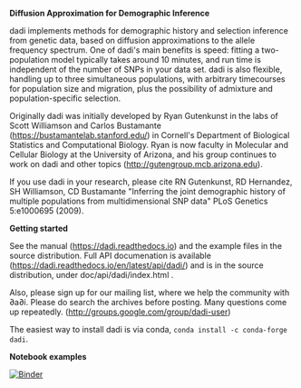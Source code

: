 **Diffusion Approximation for Demographic Inference**

dadi implements methods for demographic history and selection inference from genetic data, based on diffusion approximations to the allele frequency spectrum. One of dadi's main benefits is speed: fitting a two-population model typically takes around 10 minutes, and run time is independent of the number of SNPs in your data set. dadi is also flexible, handling up to three simultaneous populations, with arbitrary timecourses for population size and migration, plus the possibility of admixture and population-specific selection.

Originally dadi was initially developed by  Ryan Gutenkunst in the labs of Scott Williamson and Carlos Bustamante (https://bustamantelab.stanford.edu/) in Cornell's Department of Biological Statistics and Computational Biology. Ryan is now faculty in Molecular and Cellular Biology at the University of Arizona, and his group continues to work on dadi and other topics (http://gutengroup.mcb.arizona.edu).

If you use dadi in your research, please cite RN Gutenkunst, RD Hernandez, SH Williamson, CD Bustamante "Inferring the joint demographic history of multiple populations from multidimensional SNP data" PLoS Genetics 5:e1000695 (2009).

**Getting started**

See the manual (https://dadi.readthedocs.io) and the example files in the source distribution. Full API documenation is available (https://dadi.readthedocs.io/en/latest/api/dadi/) and is in the source distribution, under doc/api/dadi/index.html .

Also, please sign up for our mailing list, where we help the community with ∂a∂i. Please do search the archives before posting. Many questions come up repeatedly. (http://groups.google.com/group/dadi-user)

The easiest way to install dadi is via conda, `conda install -c conda-forge dadi`.

**Notebook examples**

[![Binder](https://mybinder.org/badge_logo.svg)](https://mybinder.org/v2/git/https%3A%2F%2Fbitbucket.org%2Fgutenkunstlab%2Fdadi%2Fsrc/devel)